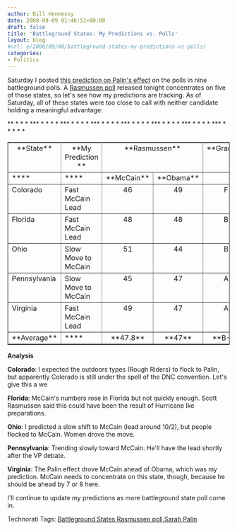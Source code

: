 ```yaml
---
author: Bill Hennessy
date: 2008-09-09 01:46:51+00:00
draft: false
title: 'Battleground States: My Predictions vs. Polls'
layout: blog
#url: e/2008/09/08/battleground-states-my-predictions-vs-polls/
categories:
- Politics
---
```


Saturday I posted [this prediction on Palin's effect](https://hennessysview.com/2008/09/06/the-post-palin-electoral-college-map/) on the polls in nine battleground polls. A [Rasmussen poll](https://elections.foxnews.com/2008/09/08/fox-newsrasmussen-reports-poll-presidential-race-competitive-in-key-battleground-states/) released tonight concentrates on five of those states, so let's see how my predictions are tracking. As of Saturday, all of these states were too close to call with neither candidate holding a meaningful advantage:

 <table cellpadding="2" width="489" border="1" cellspacing="0" ><tbody >*<tr >*
<td width="98" align="center" valign="top" >**State**
</td>*
<td width="142" align="center" valign="top" >**My Prediction **
</td>*
<td width="180" align="center" colspan="2" valign="top" >**Rasmussen**
</td>*
<td width="57" align="center" valign="top" >**Grade**
</td>*</tr>*<tr >*
<td width="98" valign="top" >****
</td>*
<td width="142" valign="top" >****
</td>*
<td width="116" align="center" valign="top" >**McCain**
</td>*
<td width="73" align="center" valign="top" >**Obama**
</td>*
<td width="58" valign="top" >
</td>*</tr>*<tr >*
<td width="99" valign="top" >Colorado
</td>*
<td width="142" valign="top" >Fast McCain Lead
</td>*
<td width="116" align="center" valign="top" >46
</td>*
<td width="73" align="center" valign="top" >49
</td>*
<td width="58" align="center" valign="top" >F
</td>*</tr>*<tr >*
<td width="99" valign="top" >Florida
</td>*
<td width="142" valign="top" >Fast McCain Lead
</td>*
<td width="116" align="center" valign="top" >48
</td>*
<td width="73" align="center" valign="top" >48
</td>*
<td width="58" align="center" valign="top" >B
</td>*</tr>*<tr >*
<td width="99" valign="top" >Ohio
</td>*
<td width="142" valign="top" >Slow Move to McCain 
</td>*
<td width="116" align="center" valign="top" >51
</td>*
<td width="73" align="center" valign="top" >44
</td>*
<td width="58" align="center" valign="top" >B
</td>*</tr>*<tr >*
<td width="99" valign="top" >Pennsylvania
</td>*
<td width="142" valign="top" >Slow Move to McCain 
</td>*
<td width="116" align="center" valign="top" >45
</td>*
<td width="73" align="center" valign="top" >47
</td>*
<td width="58" align="center" valign="top" >A
</td>*</tr>*<tr >*
<td width="99" valign="top" >Virginia
</td>*
<td width="142" valign="top" >Fast McCain Lead
</td>*
<td width="116" align="center" valign="top" >49
</td>*
<td width="73" align="center" valign="top" >47
</td>*
<td width="58" align="center" valign="top" >A
</td>*</tr>*<tr >*
<td width="99" valign="top" >**Average**
</td>*
<td width="142" valign="top" >****
</td>*
<td width="116" align="center" valign="top" >**47.8**
</td>*
<td width="73" align="center" valign="top" >**47**
</td>*
<td width="59" align="center" valign="top" >**B-**
</td>*</tr>   </tbody></table>  

 

**Analysis**

 

**Colorado**: I expected the outdoors types (Rough Riders) to flock to Palin, but apparently Colorado is still under the spell of the DNC convention. Let's give this a we

 

**Florida**: McCain's numbers rose in Florida but not quickly enough. Scott Rasmussen said this could have been the result of Hurricane Ike preparations.

 

**Ohio**: I predicted a slow shift to McCain (lead around 10/2), but people flocked to McCain. Women drove the move.

 

**Pennsylvania**: Trending slowly toward McCain. He'll have the lead shortly after the VP debate.

 

**Virginia**: The Palin effect drove McCain ahead of Obama, which was my prediction. McCain needs to concentrate on this state, though, because he should be ahead by 7 or 8 here.

 

I'll continue to update my predictions as more battleground state poll come in. 

 

Technorati Tags: [Battleground States](https://technorati.com/tags/Battleground%20States),[Rasmussen poll](https://technorati.com/tags/Rasmussen%20poll),[Sarah Palin](https://technorati.com/tags/Sarah%20Palin)
